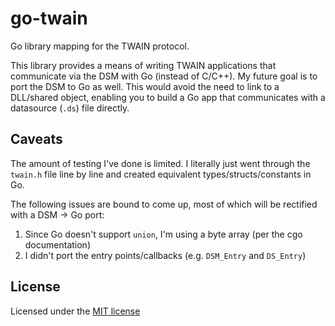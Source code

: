 # go-twain

Go library mapping for the TWAIN protocol.

This library provides a means of writing TWAIN applications that communicate via the DSM with Go (instead of C/C++).
My future goal is to port the DSM to Go as well. 
This would avoid the need to link to a DLL/shared object, enabling you to build a Go app that communicates with a datasource (`.ds`) file directly.

## Caveats

The amount of testing I've done is limited. I literally just went through the `twain.h` file line by line and created equivalent types/structs/constants in Go.

The following issues are bound to come up, most of which will be rectified with a DSM -> Go port:

1. Since Go doesn't support `union`, I'm using a byte array (per the cgo documentation)
2. I didn't port the entry points/callbacks (e.g. `DSM_Entry` and `DS_Entry`) 

## License

Licensed under the [MIT license](https://opensource.org/licenses/MIT)
